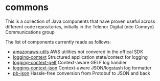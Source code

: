 commons
=======

This is a collection of Java components that have proven useful across
different code repositories, initially in the Telenor Digital (née
Comoyo) Communications group

The list of components currently reads as follows:

* [amazonaws-utils](amazonaws-utils) AWS utilities not convered in the offical SDK
* [logging-context](logging-context) Structured application state/context for logging
* [logging-context-gelf](logging-context-gelf) Context-aware GELF log handler
* [logging-context-json](logging-context-json) Context-aware JSON/logstash log formatter
* [pb-json](pb-json) Hassle-free conversion from Protobuf to JSON and back
